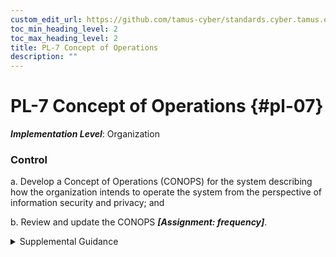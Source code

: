 ```yaml
---
custom_edit_url: https://github.com/tamus-cyber/standards.cyber.tamus.edu/tree/main/static/content/tamus.edu/TAMUS_profile.xml
toc_min_heading_level: 2
toc_max_heading_level: 2
title: PL-7 Concept of Operations
description: ""
---
```


# PL-7 Concept of Operations {#pl-07}

_**Implementation Level**_: Organization

### Control

a. Develop a Concept of Operations (CONOPS) for the system describing how the organization intends to operate the system from the perspective of information security and privacy; and

b. Review and update the CONOPS _**[Assignment: frequency]**_.

<details>
  <summary>Supplemental Guidance</summary>

a. Develop a Concept of Operations (CONOPS) for the system describing how the organization intends to operate the system from the perspective of information security and privacy; and

b. Review and update the CONOPS _**[Assignment: frequency]**_.

</details>

